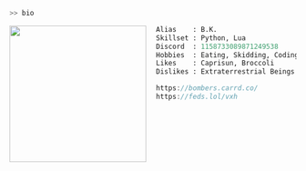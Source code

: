 ```py
>> bio
```

<img align="left" src="https://i.pinimg.com/564x/30/7f/aa/307faa9f45caf0865e53079a87d6a3a7.jpg" width="240"/>

```py
  Alias    : B.K.
  Skillset : Python, Lua
  Discord  : 1158733089871249538
  Hobbies  : Eating, Skidding, Coding
  Likes    : Caprisun, Broccoli
  Dislikes : Extraterrestrial Beings
```

```java
  https://bombers.carrd.co/
  https://feds.lol/vxh
```
